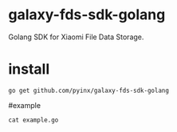 # galaxy-fds-sdk-golang
Golang SDK for Xiaomi File Data Storage.
# install
```
go get github.com/pyinx/galaxy-fds-sdk-golang
```
#example
```
cat example.go
```
